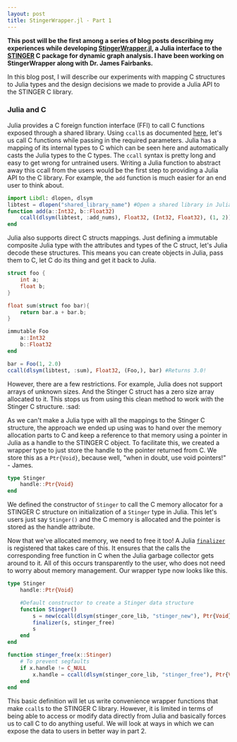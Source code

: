 ```yaml
---
layout: post
title: StingerWrapper.jl - Part 1
---
```


**This post will be the first among a series of blog posts describing my
experiences while developing [StingerWrapper.jl](https://github.com/rohitvarkey/StingerWrapper.jl),
a Julia interface to the [STINGER](https://github.com/stingergraph/stinger/)
C package for dynamic graph analysis. I have been working on StingerWrapper along
with Dr. James Fairbanks.**

In this blog post, I will describe our experiments with mapping C structures to
Julia types and the design decisions we made to provide a Julia API to the STINGER
C library.

### Julia and C

Julia provides a C foreign function interface (FFI) to call C functions exposed
through a shared library. Using `ccall`s as documented [here](http://docs.julialang.org/en/release-0.5/manual/calling-c-and-fortran-code/), let's us call C
functions while passing in the required parameters. Julia has a mapping of its
internal types to C which can be seen here and automatically casts the Julia
types to the C types. The `ccall` syntax is pretty long and easy to get
wrong for untrained users. Writing a Julia function to abstract away this ccall
from the users would be the first step to providing a Julia API to the C library.
For example, the `add` function is much easier for an end user to think about.

```julia
import Libdl: dlopen, dlsym
libtest = dlopen("shared_library_name") #Open a shared library in Julia
function add(a::Int32, b::Float32)
    ccall(dlsym(libtest, :add_nums), Float32, (Int32, Float32), (1, 2))
end
```

Julia also supports direct C structs mappings. Just defining a immutable
composite Julia type with the attributes and types of the C struct, let's Julia
decode these structures. This means you can create objects in Julia, pass them to
C, let C do its thing and get it back to Julia.

```c
struct foo {
    int a;
    float b;
}

float sum(struct foo bar){
    return bar.a + bar.b;
}
```

```julia
immutable Foo
    a::Int32
    b::Float32
end

bar = Foo(1, 2.0)
ccall(dlsym(libtest, :sum), Float32, (Foo,), bar) #Returns 3.0!
```

However, there are a few restrictions. For example,  Julia does not support arrays
of unknown sizes. And the Stinger C struct has a zero size array allocated to it.
This stops us from using this clean method to work with the Stinger C structure.
:sad:

As we can't make a Julia type with all the mappings to the Stinger C structure,
the approach we ended up using was to hand over the memory allocation parts to C
and keep a reference to that memory using a pointer in Julia as a handle to the
STINGER C object. To facilitate this, we created a wrapper type to just store the
handle to the pointer returned from C. We store this as a `Ptr{Void}`, because well,
"when in doubt, use void pointers!" - James.

```julia
type Stinger
    handle::Ptr{Void}
end
```

We defined the constructor of `Stinger` to call the C memory allocator for a STINGER C
structure on initialization of a `Stinger` type in Julia. This let's users just
say `Stinger()` and the C memory is allocated and the pointer is stored as the handle
attribute.

Now that we've allocated memory, we need to free it too! A Julia [`finalizer`](http://docs.julialang.org/en/release-0.5/stdlib/base/?highlight=finalizer#Base.finalizer)
is registered that takes care of this. It ensures that the calls the corresponding
free function in C when the Julia garbage collector gets around to it. All of this
occurs transparently to the user, who does not need to worry about memory
management. Our wrapper type now looks like this.

```julia
type Stinger
    handle::Ptr{Void}

    #Default constructor to create a Stinger data structure
    function Stinger()
        s = new(ccall(dlsym(stinger_core_lib, "stinger_new"), Ptr{Void}, ()))
        finalizer(s, stinger_free)
        s
    end
end

function stinger_free(x::Stinger)
    # To prevent segfaults
    if x.handle != C_NULL
        x.handle = ccall(dlsym(stinger_core_lib, "stinger_free"), Ptr{Void}, (Ptr{Void},), x)
    end
end
```

This basic definition will let us write convenience wrapper functions
that make `ccall`s to the STINGER C library. However, it is limited in terms of
being able to access or modify data directly from Julia and basically forces
us to call C to do anything useful. We will look at ways in which we can expose
the data to users in better way in part 2.
